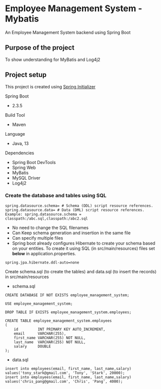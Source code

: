 # Employee Management System - Mybatis

An Employee Management System backend using Spring Boot

## Purpose of the project

To show understanding for MyBatis and Log4j2

## Project setup

This project is created using [Spring Initializer](https://start.spring.io/)

Spring Boot

- 2.3.5

Build Tool

- Maven

Language

- Java, 13

Dependencies

- Spring Boot DevTools
- Spring Web
- MyBatis
- MySQL Driver
- Log4j2

### Create the database and tables using SQL
````
spring.datasource.schema= # Schema (DDL) script resource references.
spring.datasource.data= # Data (DML) script resource references.
Example: spring.datasource.schema = classpath:/abc.sql,classpath:/abc2.sql
````
- No need to change the SQL filenames
- Can Keep schema generation and insertion in the same file
- Can specify multiple files
- Spring boot already configures Hibernate to create your schema based on your entities. To create it using SQL (in src/main/resources) files set <b>below</b> in application.properties.
````
spring.jpa.hibernate.ddl-auto=none
````
Create schema.sql (to create the tables) and data.sql (to insert the records) in src/main/resources
- schema.sql
````
CREATE DATABASE IF NOT EXISTS employee_management_system;

USE employee_management_system;

DROP TABLE IF EXISTS employee_management_system.employees;

CREATE TABLE employee_management_system.employees
(
    id         INT PRIMARY KEY AUTO_INCREMENT,
    email      VARCHAR(255),
    first_name VARCHAR(255) NOT NULL,
    last_name  VARCHAR(255) NOT NULL,
    salary     DOUBLE
);
````
- data.sql
````
insert into employees(email, first_name, last_name,salary) values('tony_stark@gmail.com', 'Tony', 'Stark', 20000);
insert into employees(email, first_name, last_name,salary) values('chris_pang@gmail.com', 'Chris', 'Pang', 4000);
````